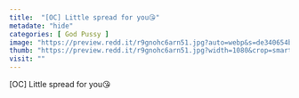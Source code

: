 ```yaml
---
title:  "[OC] Little spread for you😘"
metadate: "hide"
categories: [ God Pussy ]
image: "https://preview.redd.it/r9gnohc6arn51.jpg?auto=webp&s=de340654b581253b35dc32c7c9536450dc4fa1cc"
thumb: "https://preview.redd.it/r9gnohc6arn51.jpg?width=1080&crop=smart&auto=webp&s=8ad749a77fbd56d94f789aace0adbac1226ec557"
visit: ""
---
```

[OC] Little spread for you😘

